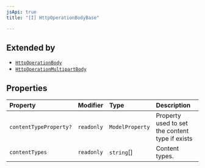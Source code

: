 ```yaml
---
jsApi: true
title: "[I] HttpOperationBodyBase"

---
```

## Extended by

- [`HttpOperationBody`](HttpOperationBody.md)
- [`HttpOperationMultipartBody`](HttpOperationMultipartBody.md)

## Properties

| Property | Modifier | Type | Description |
| :------ | :------ | :------ | :------ |
| `contentTypeProperty?` | `readonly` | `ModelProperty` | Property used to set the content type if exists |
| `contentTypes` | `readonly` | `string`[] | Content types. |
